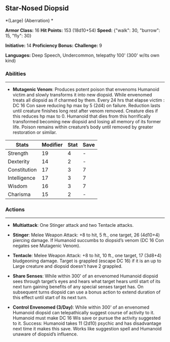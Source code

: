 ## Star-Nosed Diopsid
*(Large) (Aberration) *

**Armor Class:** 16
**Hit Points:** 153 (18d10+54)
**Speed:** {"walk": 30, "burrow": 15, "fly": 30}

**Initiative:** 14
**Proficiency Bonus:**
**Challenge:** 9

**Languages:** Deep Speech, Undercommon, telepathy 100' (300' w/its own kind)

### Abilities
 --- 
- **Mutagenic Venom**: Produces potent poison that envenoms Humanoid victim and slowly transforms it into new diopsid. While envenomed treats all diopsid as if charmed by them. Every 24 hrs that elapse victim : DC 16 Con save reducing hp max by 5 (2d4) on failure. Reduction lasts until creature finishes long rest after venom removed. Creature dies if this reduces hp max to 0. Humanoid that dies from this horrifically transformed becoming new diopsid and losing all memory of its former life. Poison remains within creature’s body until removed by greater restoration or similar.



| Stats | Modifier | Stat | Save
| ---- | ---- | ---- | ---- |
| Strength | 19 | 4 | - |
| Dexterity | 14 | 2 | - |
| Constitution | 17 | 3 | 7 |
| Intelligence | 17 | 3 | 7 |
| Wisdom | 16 | 3 | 7 |
| Charisma | 15 | 2 | - |

### Actions
 --- 
- **Multiattack**: One Stinger attack and two Tentacle attacks.

- **Stinger**: Melee Weapon Attack: +8 to hit, 5 ft., one target, 26 (4d10+4) piercing damage. If Humanoid succumbs to diopsid’s venom (DC 16 Con negates see Mutagenic Venom).

- **Tentacle**: Melee Weapon Attack: +8 to hit, 10 ft., one target, 17 (3d8+4) bludgeoning damage. Target is grappled (escape DC 16) if it is an up to Large creature and diopsid doesn't have 2 grappled.

- **Share Senses**: While within 300' of an envenomed Humanoid diopsid sees through target’s eyes and hears what target hears until start of its next turn gaining benefits of any special senses target has. On subsequent turns diopsid can use a bonus action to extend duration of this effect until start of its next turn.

- **Control Envenomed (3/Day)**: While within 300' of an envenomed Humanoid diopsid can telepathically suggest course of activity to it. Humanoid must make DC 16 Wis save or pursue the activity suggested to it. Success: Humanoid takes 11 (2d10) psychic and has disadvantage next time it makes this save. Works like suggestion spell and Humanoid unaware of diopsid’s influence.


